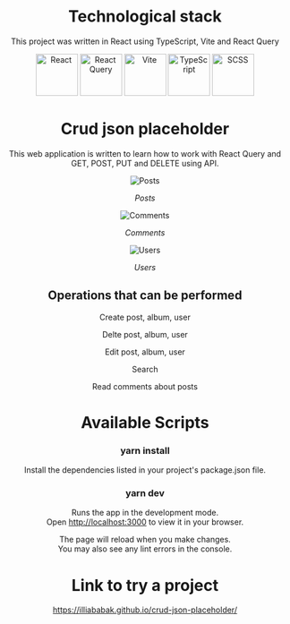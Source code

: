 <div align="center">

# Technological stack

This project was written in React using TypeScript, Vite and React Query

<img src="https://cdn.freebiesupply.com/logos/large/2x/react-1-logo-png-transparent.png" alt="React" width="75" height="75" style="object-fit: cover;">
<img src="https://seeklogo.com/images/R/react-query-logo-1340EA4CE9-seeklogo.com.png" alt="React Query" width="75" height="75" style="object-fit: cover;">
<img src="https://upload.wikimedia.org/wikipedia/commons/f/f1/Vitejs-logo.svg" alt="Vite" width="75" height="75" style="object-fit: cover">
<img src="https://static-00.iconduck.com/assets.00/typescript-icon-icon-1024x1024-vh3pfez8.png" alt="TypeScript" width="75" height="75" style="object-fit: cover;">
<img src="https://cdn-icons-png.flaticon.com/512/5968/5968358.png" alt="SCSS" width="75" height="75" style="object-fit: cover;">

# Crud json placeholder

This web application is written to learn how to work with React Query and GET, POST, PUT and DELETE using API.

![Posts](https://docs.google.com/uc?id=192MB6-liy3ZgqA2S9PiQ3830d4Pj2_Wt)

<i>Posts</i>

![Comments](https://docs.google.com/uc?id=1Hu98takJMCYRf59Vb61sJcq8UF1cFB_o)

<i>Comments</i>

![Users](https://docs.google.com/uc?id=1MF0goZkohOV0S7OGrMPVMS_eD7y58agv)

<i>Users</i>

## Operations that can be performed

<p>Create post, album, user</p>
<p>Delte post, album, user</p>
<p>Edit post, album, user</p>
<p>Search</p>
<p>Read comments about posts</p>

# Available Scripts

### yarn install

Install the dependencies listed in your project's package.json file.

### yarn dev

Runs the app in the development mode.\
Open [http://localhost:3000](http://localhost:3000) to view it in your browser.

The page will reload when you make changes.\
You may also see any lint errors in the console.

# Link to try a project

https://illiababak.github.io/crud-json-placeholder/

</div>
